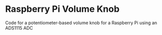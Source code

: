 # Raspberry Pi Volume Knob
Code for a potentiometer-based volume knob for a Raspberry Pi using an ADS1115 ADC
